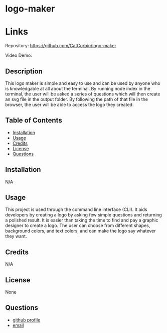 # logo-maker

# Links

Repository:
https://github.com/CatCorbin/logo-maker

Video Demo:



## Description

This logo maker is simple and easy to use and can be used by anyone who is knowledgable at all about the terminal. By running node index in the terminal, the user will be asked a series of questions which will then create an svg file in the output folder. By following the path of that file in the browser, the user will be able to access the logo they created.

## Table of Contents

- [Installation](#installation)
- [Usage](#usage)
- [Credits](#credits)
- [License](#license)
- [Questions](#questions)

## Installation

N/A

## Usage

 This project is used through the command line interface (CLI). It aids developers by creating a logo by asking few simple questions and returning a polished result. It is easier than taking the time to find and pay a graphic designer to create a logo. The user can choose from different shapes, background colors, and text colors, and can make the logo say whatever they want.

## Credits

N/A

## License

None

## Questions
<ul>
<li> <a href = "https://github.com/CatCorbin">github profile</a>
</li>
<li> <a href = "mailto:catcorbin0919@gmail.com">email </a> </li>
</li>